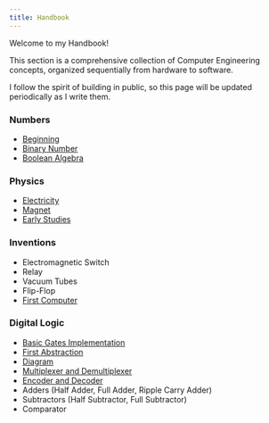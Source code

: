 ```yaml
---
title: Handbook
---
```


Welcome to my Handbook!

This section is a comprehensive collection of Computer Engineering concepts, organized sequentially from hardware to software.

I follow the spirit of building in public, so this page will be updated periodically as I write them.

### Numbers
- [Beginning](/beginning.md)
- [Binary Number](/binary-number.md)
- [Boolean Algebra](/boolean-algebra.md)

### Physics
- [Electricity](/electricity.md)
- [Magnet](/magnet.md)
- [Early Studies](/early-studies.md)

### Inventions
- Electromagnetic Switch
- Relay
- Vacuum Tubes
- Flip-Flop
- [First Computer](/first-computer.md)
  
###  Digital Logic
- [Basic Gates Implementation](/basic-gates-implementation.md)
- [First Abstraction](/first-abstraction.md)
- [Diagram](/diagram.md)
- [Multiplexer and Demultiplexer](/multiplexer-demultiplexer.md)
- [Encoder and Decoder](/encoder-decoder.md)
- Adders (Half Adder, Full Adder, Ripple Carry Adder)
- Subtractors (Half Subtractor, Full Subtractor)
- Comparator

